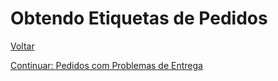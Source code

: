# Obtendo Etiquetas de Pedidos


[Voltar](../../../README.md)

[Continuar: Pedidos com Problemas de Entrega](SHIPPING_EXCEPTION.md)
